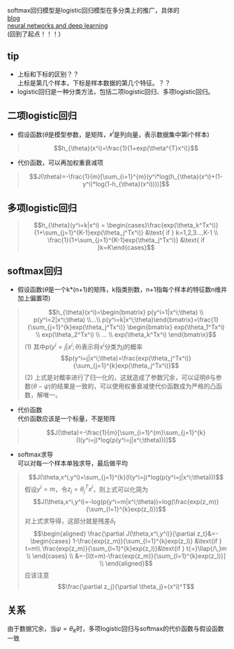 softmax回归模型是logistic回归模型在多分类上的推广，具体的  
[blog](http://eli.thegreenplace.net/2016/the-softmax-function-and-its-derivative/)  
[neural networks and deep learning](http://neuralnetworksanddeeplearning.com/chap3.html#the_cross-entropy_cost_function)  
(回到了起点！！！)  
## tip
- 上标和下标的区别？？  
    上标是第几个样本，下标是样本数据的第几个特征。？？
- logistic回归是一种分类方法，包括二项logistic回归、多项logistic回归。
## 二项logistic回归
- 假设函数($\theta$是模型参数，是矩阵，$x^i$是列向量，表示数据集中第i个样本)
> $$h_{\theta}(x^i)=\frac{1}{1+exp(\theta^{T}x^i)}$$
- 代价函数，可以再加权重衰减项
> $$J(\theta)=-\frac{1}{m}[\sum_{i=1}^{m}(y^i*log(h_{\theta}(x^i)+(1-y^i)*log(1-h_{\theta}(x^i))))]$$

## 多项logistic回归
> $$h_{\theta}(y^i=k|x^i) = \begin{cases}\frac{exp(\theta_k^Tx^i)}{1+\sum_{j=1}^{K-1}exp(\theta_j^Tx^i)} &\text{ if } k=1,2,3...,K-1  \\
 \frac{1}{1+\sum_{j=1}^{K-1}exp(\theta_j^Tx^i)} &\text{ if }k=K\end{cases}$$
## softmax回归
- 假设函数($\theta$是一个k*(n+1)的矩阵，k指类别数，n+1指每个样本的特征数n维并加上偏置项)
> $$h_{\theta}(x^i)=\begin{bmatrix} p(y^i=1|x^i;\theta) \\ p(y^i=2|x^i;\theta) \\...\\ p(y^i=k|x^i;\theta)\end{bmatrix}=\frac{1}{\sum_{j=1}^{k}exp(\theta_j^Tx^i)} \begin{bmatrix} exp(\theta_1^Tx^i) \\ exp(\theta_2^Tx^i) \\ ... \\ exp(\theta_k^Tx^i) \end{bmatrix}$$(1)
其中$p(y^i=j|x^i;\theta)$表示将$x^i$分类为$j$的概率  
> $$p(y^i=j|x^i;\theta)=\frac{exp(\theta_j^Tx^i)}{\sum_{j=1}^{k}exp(\theta_j^Tx^i)}$$(2)
上式是对概率进行了归一化的，这就造成了参数冗余，可以证明$\theta$与参数($\theta-\psi$)的结果是一致的，可以使用权重衰减使代价函数成为严格的凸函数，解唯一。  
- 代价函数  
代价函数应该是一个标量，不是矩阵
> $$J(\theta)=-\frac{1}{m}[\sum_{i=1}^{m}\sum_{j=1}^{k}(I(y^i=j)*log(p(y^i=j|x^i;\theta)))]$$
- softmax求导  
可以对每一个样本单独求导，最后做平均
> $$J(\theta,x^i,y^i)=\sum_{j=1}^{k}(I(y^i=j)*log(p(y^i=j|x^i;\theta)))$$
假设$y^i=m$，令$z_j=\theta_j^Tx^i$，则上式可以化简为
> $$J(\theta,x^i,y^i)=-log(p(y^i=m|x^i;\theta))=log(\frac{exp(z_m)}{\sum_{l=1}^{k}exp(z_l)})$$
对上式求导得，这部分就是残差$\delta _t$
> $$\begin{aligned}
\frac{\partial J(\theta,x^i,y^i)}{\partial z_t}&=-\begin{cases}
1-\frac{exp(z_m)}{\sum_{l=1}^{k}exp(z_l)} &\text{if  } t=m\\
\frac{exp(z_m)}{\sum_{l=1}^{k}exp(z_l)}&\text{if  } t{=}\llap{/\,}m \\
\end{cases} \\
&=-[I(t=m)-\frac{exp(z_m)}{\sum_{l=1}^{k}exp(z_l)}] \\
\end{aligned}$$
应该注意
> $$\frac{\partial z_j}{\partial \theta_j}=(x^i)^T$$


## 关系
由于数据冗余，当$\psi=\theta_K$时，多项logistic回归与softmax的代价函数与假设函数一致

